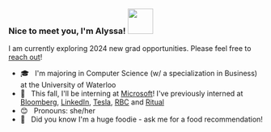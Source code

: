 <!-- <p align="center">
  <img src="https://64.media.tumblr.com/ef7d6711d5725003221f835edf723a31/tumblr_orswviR7Yb1s35qyfo1_1280.gifv" width="400">
</p> -->
### Nice to meet you, I'm Alyssa! <img src="https://media.giphy.com/media/mGcNjsfWAjY5AEZNw6/giphy.gif" width="50">
I am currently exploring 2024 new grad opportunities. Please feel free to [reach out](https://www.linkedin.com/in/alyssa-gao/)!
- 🎓 &nbsp; I'm majoring in Computer Science (w/ a specialization in Business) at the University of Waterloo
- 🌱 &nbsp; This fall, I'll be interning at [Microsoft](https://www.microsoft.com/)! I've previously interned at [Bloomberg](https://www.bloomberg.com/), [LinkedIn](https://linkedin.com), [Tesla](https://tesla.com), [RBC](https://www.rbc.com/) and [Ritual](https://ritual.co/)
- 😊 &nbsp; Pronouns: she/her
- 🍜 &nbsp; Did you know I'm a huge foodie - ask me for a food recommendation!
